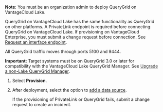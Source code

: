 **Note:** You must be an organization admin to deploy QueryGrid on VantageCloud Lake.

QueryGrid on VantageCloud Lake has the same functionality as QueryGrid on other platforms. A PrivateLink endpoint is required before connecting QueryGrid on VantageCloud Lake. If provisioning on VantageCloud Enterprise, you must submit a change request before connection. See [Request an interface endpoint](yml1671157089031.md).

All QueryGrid traffic moves through ports 5100 and 9444.

**Important:** Target systems must be on QueryGrid 3.0 or later for compatibility with the VantageCloud Lake QueryGrid Manager. See [Upgrade a non-Lake QueryGrid Manager](wgr1674777759031.md).

1.  Select **Provision**.


1.  After deployment, select the option to [add a data source](znp1640282079399.md).

    If the provisioning of PrivateLink or QueryGrid fails, submit a change request to create an incident.


